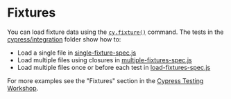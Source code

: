 # Fixtures

You can load fixture data using the [`cy.fixture()`](https://on.cypress.io/fixture) command. The tests in the [cypress/integration](cypress/integration) folder show how to:

- Load a single file in [single-fixture-spec.js](cypress/integration/single-fixture-spec.js)
- Load multiple files using closures in [multiple-fixtures-spec.js](cypress/integration/multiple-fixtures-spec.js)
- Load multiple files once or before each test in [load-fixtures-spec.js](cypress/integration/load-fixtures-spec.js)

For more examples see the "Fixtures" section in the [Cypress Testing Workshop](https://github.com/cypress-io/testing-workshop-cypress).
